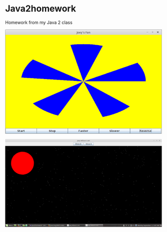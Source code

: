 # Java2homework
Homework from my Java 2 class

![](https://github.com/jrwilson5116/Java2homework/blob/master/fan.png)

![](https://github.com/jrwilson5116/Java2homework/blob/master/space.png)

